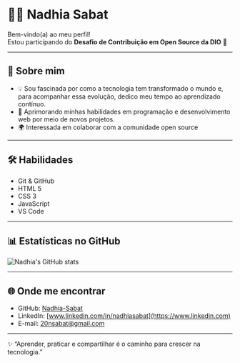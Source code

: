 # 👩‍💻 Nadhia Sabat

Bem-vindo(a) ao meu perfil!  
Estou participando do **Desafio de Contribuição em Open Source da DIO** 🚀

---

## 📌 Sobre mim
- 💡 Sou fascinada por como a tecnologia tem transformado o mundo e, para acompanhar essa evolução, dedico meu tempo ao aprendizado contínuo.
- 🎯 Aprimorando minhas habilidades em programação e desenvolvimento web por meio de novos projetos.
- 🌍 Interessada em colaborar com a comunidade open source  

---

## 🛠️ Habilidades
- Git & GitHub  
- HTML 5 
- CSS 3
- JavaScript  
- VS Code

---

## 📊 Estatísticas no GitHub
![Nadhia's GitHub stats](https://github-readme-stats.vercel.app/api?username=Nadhia-Sabat&show_icons=true&theme=dracula)

---

## 🌐 Onde me encontrar
- GitHub: [Nadhia-Sabat](https://github.com/Nadhia-Sabat)  
- LinkedIn: [www.linkedin.com/in/nadhiasabat](https://www.linkedin.com)  
- E-mail: 20nsabat@gmail.com  

---

✨ “Aprender, praticar e compartilhar é o caminho para crescer na tecnologia.”
